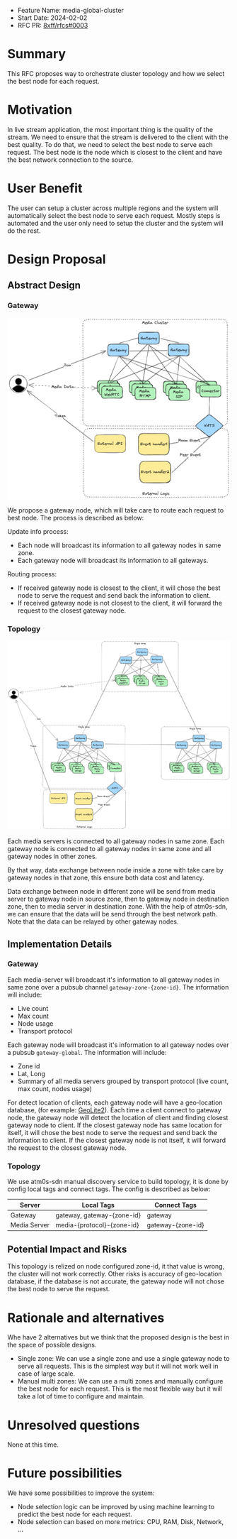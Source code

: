 - Feature Name: media-global-cluster
- Start Date: 2024-02-02
- RFC PR: [8xff/rfcs#0003](https://github.com/8xff/rfcs/pull/0003)

# Summary
[summary]: #summary

This RFC proposes way to orchestrate cluster topology and how we select the best node for each request.

# Motivation
[motivation]: #motivation

In live stream application, the most important thing is the quality of the stream. We need to ensure that the stream is delivered to the client with the best quality. To do that, we need to select the best node to serve each request. The best node is the node which is closest to the client and have the best network connection to the source.

# User Benefit

The user can setup a cluster across multiple regions and the system will automatically select the best node to serve each request. Mostly steps is automated and the user only need to setup the cluster and the system will do the rest.

# Design Proposal

## Abstract Design

### Gateway

![Single zone](./0003-media-global-cluster/single-zone.excalidraw.png)

We propose a gateway node, which will take care to route each request to best node. The process is described as below:

Update info process:

- Each node will broadcast its information to all gateway nodes in same zone.
- Each gateway node will broadcast its information to all gateways.

Routing process:

- If received gateway node is closest to the client, it will chose the best node to serve the request and send back the information to client.
- If received gateway node is not closest to the client, it will forward the request to the closest gateway node.

### Topology

![Multi zones](./0003-media-global-cluster/multi-zones.excalidraw.png)

Each media servers is connected to all gateway nodes in same zone. Each gateway node is connected to all gateway nodes in same zone and all gateway nodes in other zones.

By that way, data exchange between node inside a zone with take care by gateway nodes in that zone, this ensure both data cost and latency.

Data exchange between node in different zone will be send from media server to gateway node in source zone, then to gateway node in destination zone, then to media server in destination zone. With the help of atm0s-sdn, we can ensure that the data will be send through the best network path. Note that the data can be relayed by other gateway nodes.

## Implementation Details

### Gateway

Each media-server will broadcast it's information to all gateway nodes in same zone over a pubsub channel `gateway-zone-{zone-id}`. The information will include:

- Live count
- Max count
- Node usage
- Transport protocol

Each gateway node will broadcast it's information to all gateway nodes over a pubsub `gateway-global`. The information will include:

- Zone id
- Lat, Long
- Summary of all media servers grouped by transport protocol (live count, max count, nodes usage)

For detect location of clients, each gateway node will have a geo-location database, (for example: [GeoLite2](https://dev.maxmind.com/geoip/geoip2/geolite2/)). Each time a client connect to gateway node, the gateway node will detect the location of client and finding closest gateway node to client. If the closest gateway node has same location for itself, it will chose the best node to serve the request and send back the information to client. If the closest gateway node is not itself, it will forward the request to the closest gateway node.

### Topology

We use atm0s-sdn manual discovery service to build topology, it is done by config local tags and connect tags. The config is described as below:

| Server        | Local Tags                     | Connect Tags |
| ------------- | ------------------------------ | ------------ |
| Gateway       | gateway, gateway-{zone-id}     | gateway      |
| Media Server  | media-{protocol}-{zone-id}     | gateway-{zone-id} |

## Potential Impact and Risks

This topology is relized on node configured zone-id, it that value is wrong, the cluster will not work correctly.
Other risks is accuracy of geo-location database, if the database is not accurate, the gateway node will not chose the best node to serve the request.

# Rationale and alternatives
[rationale-and-alternatives]: #rationale-and-alternatives

Whe have 2 alternatives but we think that the proposed design is the best in the space of possible designs.

- Single zone: We can use a single zone and use a single gateway node to serve all requests. This is the simplest way but it will not work well in case of large scale.
- Manual multi zones: We can use a multi zones and manually configure the best node for each request. This is the most flexible way but it will take a lot of time to configure and maintain.

# Unresolved questions
[unresolved-questions]: #unresolved-questions

None at this time.

# Future possibilities
[future-possibilities]: #future-possibilities

We have some possibilities to improve the system:

- Node selection logic can be improved by using machine learning to predict the best node for each request.
- Node selection can based on more metrics: CPU, RAM, Disk, Network, ...